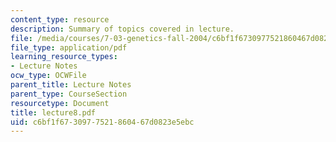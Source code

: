 ```yaml
---
content_type: resource
description: Summary of topics covered in lecture.
file: /media/courses/7-03-genetics-fall-2004/c6bf1f6730977521860467d0823e5ebc_lecture8.pdf
file_type: application/pdf
learning_resource_types:
- Lecture Notes
ocw_type: OCWFile
parent_title: Lecture Notes
parent_type: CourseSection
resourcetype: Document
title: lecture8.pdf
uid: c6bf1f67-3097-7521-8604-67d0823e5ebc
---
```

